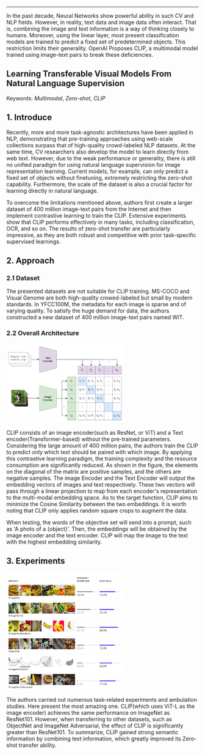 ---
In the past decade, Neural Networks show powerful ability in such CV and NLP fields. However, in reality, text data and image data often interact. That is, combining the image and text information is a way of thinking closely to humans. Moreover, using the linear layer, most present classification models are trained to predict a fixed set of predetermined objects. This restriction limits their generality. OpenAI Proposes CLIP, a multimodal model trained using image-text pairs to break these deficiencies.

## Learning Transferable Visual Models From Natural Language Supervision

Keywords: *Multimodal*, *Zero-shot*, *CLIP*

## 1. Introduce

Recently, more and more task-agnostic architectures have been applied in NLP, demonstrating that pre-training approaches using web-scale collections surpass that of high-quality crowd-labeled NLP datasets. At the same time, CV researchers also develop the model to learn directly from web text. However, due to the weak performance or generality, there is still no unified paradigm for using natural language supervision for image representation learning. Current models, for example, can only predict a fixed set of objects without finetuning, extremely restricting the zero-shot capability. Furthermore, the scale of the dataset is also a crucial factor for learning directly in natural language.

To overcome the limitations mentioned above, authors first create a larger dataset of 400 million image-text pairs from the Internet and then implement contrastive learning to train the CLIP. Extensive experiments show that CLIP performs effectively in many tasks, including classification, OCR, and so on. The results of zero-shot transfer are particularly impressive, as they are both robust and competitive with prior task-specific supervised learnings.

## 2. Approach

### 2.1 Dataset

The presented datasets are not suitable for CLIP training. MS-COCO and Visual Genome are both high-quality crowed-labeled but small by modern standards. In YFCC100M, the metadata for each image is sparse and of varying quality. To satisfy the huge demand for data, the authors constructed a new dataset of 400 million image-text pairs named WIT.

### 2.2 Overall Architecture

<img src="./figures/fig1.jpg" alt="overall training architecture, width=10" style="zoom:30%;" />

CLIP consists of an image encoder(such as ResNet, or ViT) and a Text encoder(Transformer-based) without the pre-trained parameters. Considering the large amount of 400 million pairs, the authors train the CLIP to predict only which text should be paired with which image. By applying this contrastive learning paradigm, the training complexity and the resource consumption are significantly reduced. As shown in the figure, the elements on the diagonal of the matrix are positive samples, and the others are negative samples. The image Encoder and the Text Encoder will output the embedding vectors of images and text respectively. These two vectors will pass through a linear projection to map from each encoder's representation to the multi-modal embedding space. As to the target function, CLIP aims to minimize the Cosine Similarity between the two embeddings. It is worth noting that CLIP only applies random square crops to augment the data.

When testing, the words of the objective set will send into a prompt, such as 'A photo of a {object}'. Then, the embeddings will be obtained by the image encoder and the text encoder. CLIP will map the image to the text with the highest embedding similarity. 

## 3. Experiments

<img src="./figures/fig2.jpg" alt="overall training architecture, width" style="zoom:30%;" />

The authors carried out numerous task-related experiments and ambulation studies. Here present the most amazing one. CLIP(which uses ViT-L as the image encoder) achieves the same performance on ImageNet as ResNet101. However, when transferring to other datasets, such as ObjectNet and ImageNet Adversarial, the effect of CLIP is significantly greater than ResNet101. To summarize, CLIP gained strong semantic information by combining text information, which greatly improved its Zero-shot transfer ability.



